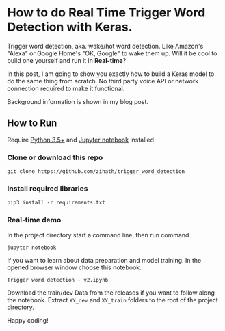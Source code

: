 # How to do Real Time Trigger Word Detection with Keras.

Trigger word detection, aka. wake/hot word detection. Like Amazon's "Alexa" or Google Home's "OK, Google" to wake them up.
Will it be cool to build one yourself and run it in **Real-time**?

In this post, I am going to show you exactly how to build a Keras model to do the same thing from scratch. No third party voice API or network connection required to make it functional.

Background information is shown in my blog post.

## How to Run
Require [Python 3.5+](https://www.python.org/ftp/python/3.6.4/python-3.6.4.exe) and [Jupyter notebook](https://jupyter.readthedocs.io/en/latest/install.html) installed
### Clone or download this repo
```
git clone https://github.com/zihath/trigger_word_detection
```
### Install required libraries
`pip3 install -r requirements.txt`


### Real-time demo

In the project directory start a command line, then run command
```
jupyter notebook
```
If you want to learn about data preparation and model training. In the opened browser window choose this notebook.
```
Trigger word detection - v2.ipynb
```
Download the train/dev Data from the releases if you want to follow along the notebook. Extract `XY_dev` and `XY_train` folders to the root of the project directory.

Happy coding! 
